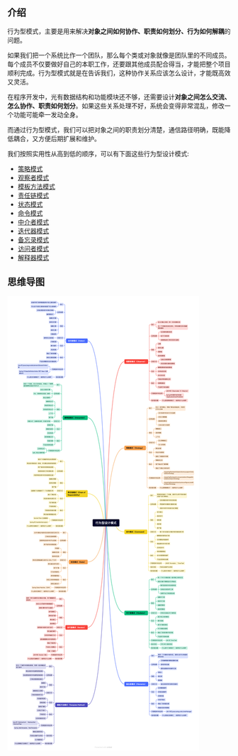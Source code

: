 ## 介绍
行为型模式，主要是用来解决**对象之间如何协作、职责如何划分、行为如何解耦**的问题。

如果我们把一个系统比作一个团队，那么每个类或对象就像是团队里的不同成员。每个成员不仅要做好自己的本职工作，还要跟其他成员配合得当，才能把整个项目顺利完成。行为型模式就是在告诉我们，这种协作关系应该怎么设计，才能既高效又灵活。

在程序开发中，光有数据结构和功能模块还不够，还需要设计**对象之间怎么交流、怎么协作、职责如何划分**。如果这些关系处理不好，系统会变得非常混乱，修改一个功能可能牵一发动全身。

而通过行为型模式，我们可以把对象之间的职责划分清楚，通信路径明确，既能降低耦合，又方便后期扩展和维护。

我们按照实用性从高到低的顺序，可以有下面这些行为型设计模式:
+ [策略模式](14-策略模式.md)
+ [观察者模式](13-观察者模式.md)
+ [模板方法模式](18-模板方法模式.md)
+ [责任链模式](21-责任链模式.md)
+ [状态模式](20-状态模式.md)
+ [命令模式](15-命令模式.md)
+ [中介者模式](16-中介者模式.md)
+ [迭代器模式](19-迭代器模式.md)
+ [备忘录模式](17-备忘录模式.md)
+ [访问者模式](23-访问者模式.md)
+ [解释器模式](22-解释器模式.md)

## 思维导图
![1.png](../img/1.png)

